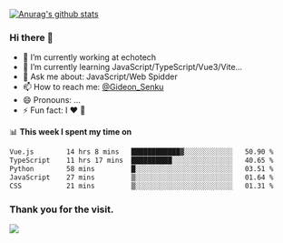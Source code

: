 [![Anurag's github stats](https://github-readme-stats.vercel.app/api?username=gideonsenku)](https://github.com/anuraghazra/github-readme-stats)
### Hi there 👋
- 🔭 I’m currently working at echotech
- 🌱 I’m currently learning JavaScript/TypeScript/Vue3/Vite...
- 💬 Ask me about: JavaScript/Web Spidder 
- 📫 How to reach me: [@Gideon_Senku](https://t.me/Gideon_Senku)
- 😄 Pronouns: ...
- ⚡ Fun fact: I ❤️ 🎵

📊 **This week I spent my time on**
<!--START_SECTION:waka-->

```txt
Vue.js        14 hrs 8 mins   ████████████▓░░░░░░░░░░░░   50.90 %
TypeScript    11 hrs 17 mins  ██████████░░░░░░░░░░░░░░░   40.65 %
Python        58 mins         █░░░░░░░░░░░░░░░░░░░░░░░░   03.51 %
JavaScript    27 mins         ▒░░░░░░░░░░░░░░░░░░░░░░░░   01.64 %
CSS           21 mins         ▒░░░░░░░░░░░░░░░░░░░░░░░░   01.31 %
```

<!--END_SECTION:waka-->


### Thank you for the visit.
![](http://profile-counter.glitch.me/gideonsenku/count.svg)
<!--
**GideonSenku/GideonSenku** is a ✨ _special_ ✨ repository because its `README.md` (this file) appears on your GitHub profile.

Here are some ideas to get you started:

- 🔭 I’m currently working on ...
- 🌱 I’m currently learning ...
- 👯 I’m looking to collaborate on ...
- 🤔 I’m looking for help with ...
- 💬 Ask me about ...
- 📫 How to reach me: ...
- 😄 Pronouns: ...
- ⚡ Fun fact: ...
-->
